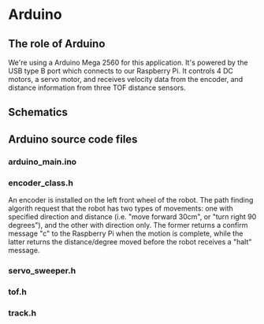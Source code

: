 # Arduino
## The role of Arduino
We're using a Arduino Mega 2560 for this application. It's powered by the USB type B port which connects to our Raspberry Pi.
It controls 4 DC motors, a servo motor, and receives velocity data from the encoder, and distance information from three TOF distance sensors.
## Schematics

## Arduino source code files
### arduino_main.ino
### encoder_class.h
An encoder is installed on the left front wheel of the robot. The path finding algorith request that the robot has two types of movements: one with specified direction and distance (i.e. "move forward 30cm", or "turn right 90 degrees"), and the other with direction only.
The former returns a confirm message "c" to the Raspberry Pi when the motion is complete, while the latter returns the distance/degree moved before the robot receives a "halt" message.
### servo_sweeper.h
### tof.h
### track.h



